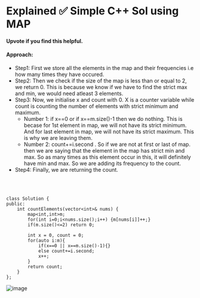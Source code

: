 # Explained ✅ Simple C++ Sol using MAP

#### Upvote if you find this helpful.

#### Approach:

* Step1: First we store all the elements in the map and their frequencies i.e how many times they have occured.
* Step2: Then we check if the size of the map is less than or equal to 2, we return 0. This is because we know if we have to find the strict max and min, we would need atleast 3 elements.
* Step3: Now, we initialise x and count with 0. X is a counter variable while count is counting the number of elements with strict minimum and maximum.
	* Number 1: if x==0 or if x==m.size()-1 then we do nothing. This is becase for 1st element in map, we will not have its strict minimum. And for last element in map, we will not have its strict maximum. This is why we are leaving them.
	* Number 2: count+=i.second . So if we are not at first or last of map. then we are saying that the element in the map has strict min and max. So as many times as this element occur in this, it will definitely have min and max. So we are adding its frequency to the count.
* Step4: Finally, we are returning the count.

<br><br>

```
class Solution {
public:
    int countElements(vector<int>& nums) {
        map<int,int>m;
        for(int i=0;i<nums.size();i++) {m[nums[i]]++;}
        if(m.size()<=2) return 0;
        
        int x = 0, count = 0;
        for(auto i:m){
            if(x==0 || x==m.size()-1){}
            else count+=i.second;
            x++;
        }
        return count;
    }
};
```

![image](https://assets.leetcode.com/users/images/9a5a01ea-65e4-4b46-8139-94ef475c45f8_1647508635.4828544.png)
